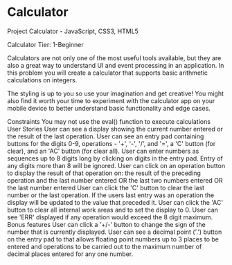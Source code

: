 # Calculator
 Project Calculator - JavaScript, CSS3, HTML5

Calculator
Tier: 1-Beginner

Calculators are not only one of the most useful tools available, but they are also a great way to understand UI and event processing in an application. In this problem you will create a calculator that supports basic arithmetic calculations on integers.

The styling is up to you so use your imagination and get creative! You might also find it worth your time to experiment with the calculator app on your mobile device to better understand basic functionality and edge cases.

Constraints
You may not use the eval() function to execute calculations
User Stories
 User can see a display showing the current number entered or the result of the last operation.
 User can see an entry pad containing buttons for the digits 0-9, operations - '+', '-', '/', and '=', a 'C' button (for clear), and an 'AC' button (for clear all).
 User can enter numbers as sequences up to 8 digits long by clicking on digits in the entry pad. Entry of any digits more than 8 will be ignored.
 User can click on an operation button to display the result of that operation on:
the result of the preceding operation and the last number entered OR
the last two numbers entered OR
the last number entered
 User can click the 'C' button to clear the last number or the last operation. If the users last entry was an operation the display will be updated to the value that preceded it.
 User can click the 'AC' button to clear all internal work areas and to set the display to 0.
 User can see 'ERR' displayed if any operation would exceed the 8 digit maximum.
Bonus features
 User can click a '+/-' button to change the sign of the number that is currently displayed.
 User can see a decimal point ('.') button on the entry pad to that allows floating point numbers up to 3 places to be entered and operations to be carried out to the maximum number of decimal places entered for any one number.